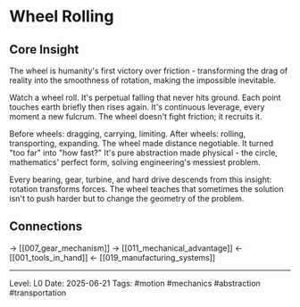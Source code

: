 # Wheel Rolling

## Core Insight
The wheel is humanity's first victory over friction - transforming the drag of reality into the smoothness of rotation, making the impossible inevitable.

Watch a wheel roll. It's perpetual falling that never hits ground. Each point touches earth briefly then rises again. It's continuous leverage, every moment a new fulcrum. The wheel doesn't fight friction; it recruits it.

Before wheels: dragging, carrying, limiting. After wheels: rolling, transporting, expanding. The wheel made distance negotiable. It turned "too far" into "how fast?" It's pure abstraction made physical - the circle, mathematics' perfect form, solving engineering's messiest problem.

Every bearing, gear, turbine, and hard drive descends from this insight: rotation transforms forces. The wheel teaches that sometimes the solution isn't to push harder but to change the geometry of the problem.

## Connections
→ [[007_gear_mechanism]]
→ [[011_mechanical_advantage]]
← [[001_tools_in_hand]]
← [[019_manufacturing_systems]]

---
Level: L0
Date: 2025-06-21
Tags: #motion #mechanics #abstraction #transportation